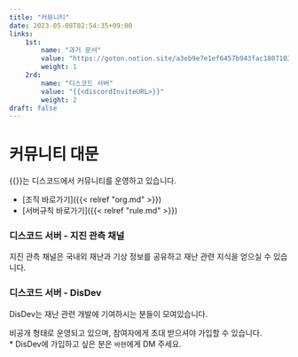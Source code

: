 ```yaml
---
title: "커뮤니티"
date: 2023-05-08T02:54:35+09:00
links:
    1st:
        name: "과거 문서"
        value: "https://goton.notion.site/a3eb9e7e1ef6457b943fac1807103e97"
        weight: 1
    2rd:
        name: "디스코드 서버"
        value: "{{<discordInviteURL>}}"
        weight: 2
draft: false
---
```

# 커뮤니티 대문

{{<brandName>}}는 디스코드에서 커뮤니티를 운영하고 있습니다.

- [조직 바로가기]({{< relref "org.md" >}})
- [서버규칙 바로가기]({{< relref "rule.md" >}})

### 디스코드 서버 - 지진 관측 채널

지진 관측 채널은 국내외 재난과 기상 정보를 공유하고 재난 관련 지식을 얻으실 수 있습니다.

### 디스코드 서버 - DisDev

DisDev는 재난 관련 개발에 기여하시는 분들이 모여있습니다.

비공개 형태로 운영되고 있으며, 참여자에게 초대 받으셔야 가입할 수 있습니다.    
\* DisDev에 가입하고 싶은 분은 `바현`에게 DM 주세요.
